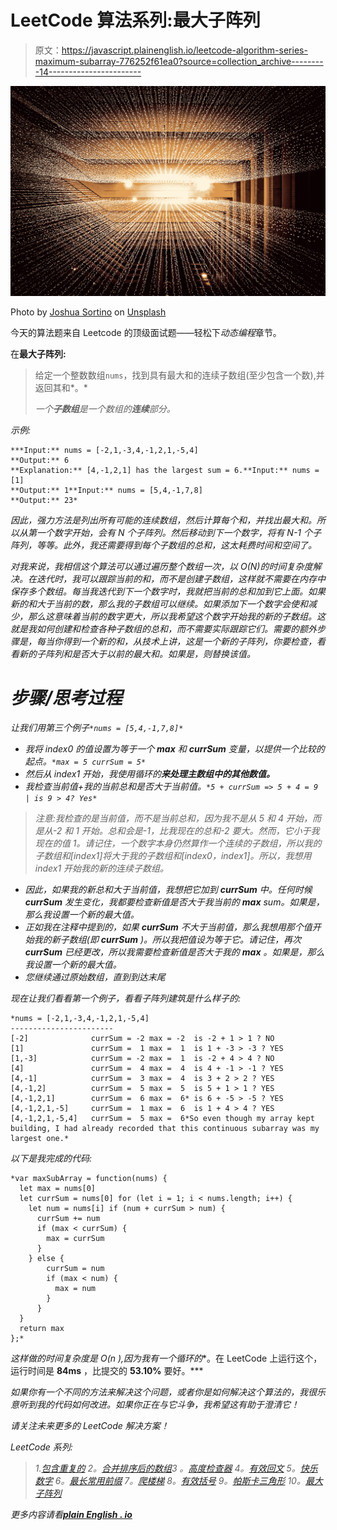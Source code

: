 # LeetCode 算法系列:最大子阵列

> 原文：<https://javascript.plainenglish.io/leetcode-algorithm-series-maximum-subarray-776252f61ea0?source=collection_archive---------14----------------------->

![](img/9fd66b41f4ef2eff9d45b6935cb7160e.png)

Photo by [Joshua Sortino](https://unsplash.com/@sortino?utm_source=unsplash&utm_medium=referral&utm_content=creditCopyText) on [Unsplash](https://unsplash.com/s/photos/code?utm_source=unsplash&utm_medium=referral&utm_content=creditCopyText)

今天的算法题来自 Leetcode 的顶级面试题——轻松下*动态编程*章节。

在**最大子阵列:**

> 给定一个整数数组`nums`，找到具有最大和的连续子数组(至少包含一个数),并返回其和*。*
> 
> *一个**子数组**是一个数组的**连续**部分。*

*示例:*

```
***Input:** nums = [-2,1,-3,4,-1,2,1,-5,4]
**Output:** 6
**Explanation:** [4,-1,2,1] has the largest sum = 6.**Input:** nums = [1]
**Output:** 1**Input:** nums = [5,4,-1,7,8]
**Output:** 23*
```

*因此，强力方法是列出所有可能的连续数组，然后计算每个和，并找出最大和。所以从第一个数字开始，会有 N 个子阵列。然后移动到下一个数字，将有 N-1 个子阵列，等等。此外，我还需要得到每个子数组的总和，这太耗费时间和空间了。*

*对我来说，我相信这个算法可以通过遍历整个数组一次，以 O(N)的时间复杂度解决。在迭代时，我可以跟踪当前的和，而不是创建子数组，这样就不需要在内存中保存多个数组。每当我迭代到下一个数字时，我就把当前的总和加到它上面。如果新的和大于当前的数，那么我的子数组可以继续。如果添加下一个数字会使和减少，那么这意味着当前的数字更大，所以我希望这个数字开始我的新的子数组。这就是我如何创建和检查各种子数组的总和，而不需要实际跟踪它们。需要的额外步骤是，每当你得到一个新的和，从技术上讲，这是一个新的子阵列，你要检查，看看新的子阵列和是否大于以前的最大和。如果是，则替换该值。*

# *步骤/思考过程*

*让我们用第三个例子`*nums = [5,4,-1,7,8]*`*

*   *我将 index0 的值设置为等于一个 **max** 和 **currSum** 变量，以提供一个比较的起点。`*max = 5 currSum = 5*`*
*   *然后从 index1 开始，我使用循环的**来处理主数组中的其他数值。***
*   *我检查当前值+我的当前总和是否大于当前值。`*5 + currSum => 5 + 4 = 9 | is 9 > 4? Yes*`*

> *注意:我检查的是当前值，而不是当前总和，因为我不是从 5 和 4 开始，而是从-2 和 1 开始。总和会是-1，比我现在的总和-2 要大。然而，它小于我现在的值 1。请记住，一个数字本身仍然算作一个连续的子数组，所以我的子数组和[index1]将大于我的子数组和[index0，index1]。所以，我想用 index1 开始我的新的连续子数组。*

*   *因此，如果我的新总和大于当前值，我想把它加到 **currSum** 中。任何时候 **currSum** 发生变化，我都要检查新值是否大于我当前的 **max** sum。如果是，那么我设置一个新的最大值。*
*   *正如我在注释中提到的，如果 **currSum** 不大于当前值，那么我想用那个值开始我的新子数组(即 **currSum** )。所以我把值设为等于它。请记住，再次 **currSum** 已经更改，所以我需要检查新值是否大于我的 **max** 。如果是，那么我设置一个新的最大值。*
*   *您继续通过原始数组，直到到达末尾*

*现在让我们看看第一个例子，看看子阵列建筑是什么样子的:*

```
*nums = [-2,1,-3,4,-1,2,1,-5,4]
-----------------------
[-2]              currSum = -2 max = -2  is -2 + 1 > 1 ? NO
[1]               currSum =  1 max =  1  is 1 + -3 > -3 ? YES
[1,-3]            currSum = -2 max =  1  is -2 + 4 > 4 ? NO
[4]               currSum =  4 max =  4  is 4 + -1 > -1 ? YES
[4,-1]            currSum =  3 max =  4  is 3 + 2 > 2 ? YES
[4,-1,2]          currSum =  5 max =  5  is 5 + 1 > 1 ? YES
[4,-1,2,1]        currSum =  6 max =  6* is 6 + -5 > -5 ? YES
[4,-1,2,1,-5]     currSum =  1 max =  6  is 1 + 4 > 4 ? YES
[4,-1,2,1,-5,4]   currSum =  5 max =  6*So even though my array kept building, I had already recorded that this continuous subarray was my largest one.*
```

*以下是我完成的代码:*

```
*var maxSubArray = function(nums) {
  let max = nums[0]
  let currSum = nums[0] for (let i = 1; i < nums.length; i++) {
    let num = nums[i] if (num + currSum > num) {
      currSum += num
      if (max < currSum) {
        max = currSum
      }
    } else {
        currSum = num
        if (max < num) {
          max = num
        }
      }
  }
  return max
};*
```

*这样做的时间复杂度是 O(n ),因为我有一个循环的**。在 LeetCode 上运行这个，运行时间是 **84ms** ，比提交的 **53.10%** 要好。***

*如果你有一个不同的方法来解决这个问题，或者你是如何解决这个算法的，我很乐意听到我的代码如何改进。如果你正在与它斗争，我希望这有助于澄清它！*

*请关注未来更多的 LeetCode 解决方案！*

*LeetCode 系列:*

> *1.[包含重复的](/leetcodes-series-contains-duplicate-644f3f8a3291)
> 2。[合并排序后的数组](https://kdshah6593.medium.com/leetcode-algorithm-series-merge-sorted-array-3ec101aa3cca)3
> 。[高度检查器](https://kdshah6593.medium.com/leetcode-algorithm-series-height-checker-2cb703879529)
> 4。[有效回文](https://kdshah6593.medium.com/leetcode-algorithm-series-valid-palindrome-3cd94c4b00cc)
> 5。[快乐数字](https://kdshah6593.medium.com/leetcode-algorithm-series-happy-number-1bdea90dde7)
> 6。[最长常用前缀](https://kdshah6593.medium.com/leetcode-algorithm-series-longest-common-prefix-fc40ba439ed7)
> 7。[爬楼梯](https://kdshah6593.medium.com/leetcode-algorithm-series-climbing-stairs-c308255dcb9e)
> 8。[有效括号](https://kdshah6593.medium.com/leetcode-algorithm-series-valid-parentheses-3a379f9dceb7)
> 9。[帕斯卡三角形](https://kdshah6593.medium.com/leetcode-algorithm-series-pascals-triangle-253856454598)
> 10。[最大子阵列](https://kdshah6593.medium.com/leetcode-algorithm-series-maximum-subarray-776252f61ea0)*

**更多内容请看*[***plain English . io***](http://plainenglish.io)*